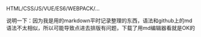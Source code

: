 HTML/CSS/JS/VUE/ES6/WEBPACK/...

说明一下：因为我是用的markdown平时记录整理的东西，语法和github上的md语法不太相似，所以可能导致点进去排版有问题，下载了用md编辑器看就是OK的